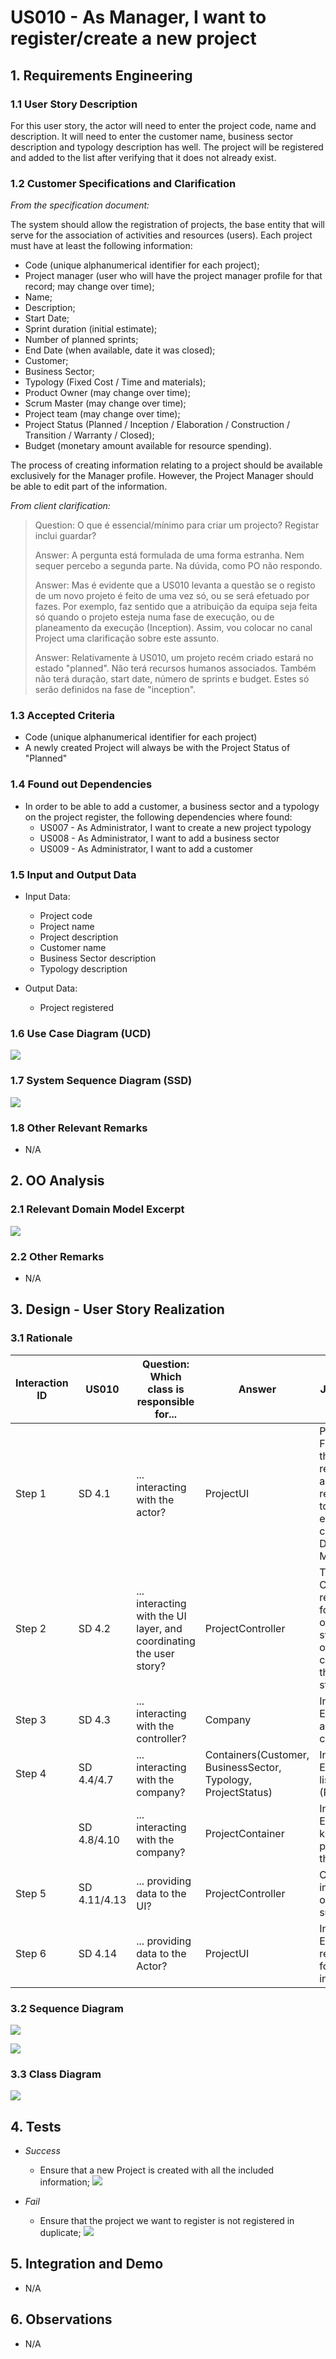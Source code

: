 # US010 - As Manager, I want to register/create a new project

## 1. Requirements Engineering

### 1.1 User Story Description

For this user story, the actor will need to enter the project code, name and description. It will need to enter the customer name, business sector description and typology description has well.
The project will be registered and added to the list after verifying that it does not already exist. 

### 1.2 Customer Specifications and Clarification


*From the specification document:*

The system should allow the registration of projects, the base entity that will serve for the association of activities and resources (users). Each project must have at least the following information:

* Code (unique alphanumerical identifier for each project);
* Project manager (user who will have the project manager profile for that record; may change over time);
* Name;
* Description;
* Start Date;
* Sprint duration (initial estimate);
* Number of planned sprints;
* End Date (when available, date it was closed);
* Customer;
* Business Sector;
* Typology (Fixed Cost / Time and materials);
* Product Owner (may change over time);  
* Scrum Master (may change over time);
* Project team (may change over time);  
* Project Status (Planned / Inception / Elaboration / Construction / Transition / Warranty / Closed);
* Budget (monetary amount available for resource spending).

The process of creating information relating to a project should be available exclusively for the Manager profile. However, the Project Manager should be able to edit part of the information.


*From client clarification:*

>Question: O que é essencial/mínimo para criar um projecto? Registar inclui guardar?
>
>
>
>Answer: A pergunta está formulada de uma forma estranha. Nem sequer percebo a segunda parte. Na dúvida, como PO não respondo.
>
>Answer: Mas é evidente que a US010 levanta a questão se o registo de um novo projeto é feito de uma vez só, ou se será efetuado por fazes. Por exemplo, faz sentido que a atribuição da equipa seja feita só quando o projeto esteja numa fase de execução, ou de planeamento da execução (Inception). Assim, vou colocar no canal Project uma clarificação sobre este assunto.
>
>Answer: Relativamente à US010, um projeto recém criado estará no estado "planned". Não terá recursos humanos associados.
Também não terá duração, start date, número de sprints e budget. Estes só serão definidos na fase de "inception".


### 1.3 Accepted Criteria
* Code (unique alphanumerical identifier for each project)
* A newly created Project will always be with the Project Status of "Planned"


### 1.4 Found out Dependencies
* In order to be able to add a customer, a business sector and a typology on the project register, the following dependencies where found:
  * US007 - As Administrator, I want to create a new project typology
  * US008 - As Administrator, I want to add a business sector
  * US009 - As Administrator, I want to add a customer


### 1.5 Input and Output Data

* Input Data:

  * Project code
  * Project name
  * Project description
  * Customer name
  * Business Sector description
  * Typology description


* Output Data:

  * Project registered

### 1.6 Use Case Diagram (UCD)
![](UCD010_Register&CreateNewProject.png)


### 1.7 System Sequence Diagram (SSD)

![](SSD010_Register&CreateNewProject.png)

### 1.8 Other Relevant Remarks
* N/A

## 2. OO Analysis

### 2.1 Relevant Domain Model Excerpt

![](DM010_Register&CreateNewProject.png)

### 2.2 Other Remarks
* N/A


## 3. Design - User Story Realization

### 3.1 Rationale

| Interaction ID | US010        | Question: Which class is responsible for...                         | Answer                                                        | Justification                                                                                                |
|----------------|--------------|---------------------------------------------------------------------|---------------------------------------------------------------|--------------------------------------------------------------------------------------------------------------|
| Step 1         | SD 4.1       | ... interacting with the actor?                                     | ProjectUI                                                     | Pure Fabrication: there is no reason to assign this responsibility to any existing class in the Domain Model |
| Step 2         | SD 4.2       | ... interacting with the UI layer, and coordinating the user story? | ProjectController                                             | The Controller is responsible for receiving or handling a system operation to coordinate the user story      |
| Step 3         | SD 4.3       | ... interacting with the controller?                                | Company                                                       | Information Expert: have access to all containers                                                            |
| Step 4         | SD 4.4/4.7   | ... interacting with the company?                                   | Containers(Customer, BusinessSector, Typology, ProjectStatus) | Information Expert: have lists of data (Projects)                                                            |
|                | SD 4.8/4.10  | ... interacting with the company?                                   | ProjectContainer                                              | Information Expert: knows every project of the system                                                        |
| Step 5         | SD 4.11/4.13 | ... providing data to the UI?                                       | ProjectController                                             | Controller: informs operation success                                                                        |
| Step 6         | SD 4.14      | ... providing data to the Actor?                                    | ProjectUI                                                     | Information Expert: Is responsible for user interactions                                                     |


### 3.2 Sequence Diagram

![](SD010_Register&CreateNewProject_Extra.png)

![](SD010_Register&CreateNewProject_US.png)

### 3.3 Class Diagram

![](CD010_Register&CreateNewProject.png)

## 4. Tests

* *Success*
  * Ensure that a new Project is created with all the included information;
    ![](Test1.png)
  
* *Fail*
  * Ensure that the project we want to register is not registered in duplicate;
    ![](Test2.png)


## 5. Integration and Demo
* N/A

## 6. Observations
* N/A